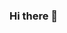 ### Hi there 👋

<!--
**dappscan/dappscan** is a ✨ _special_ ✨ repository because its `README.md` (this file) appears on your GitHub profile.

Here are some ideas to get you started:

- 🔭 I’m currently working on dappscan and related initiatives. 
- 🤔 I’m looking for help with dappscan, reach out to me via dappscan@gmail.com
-->
